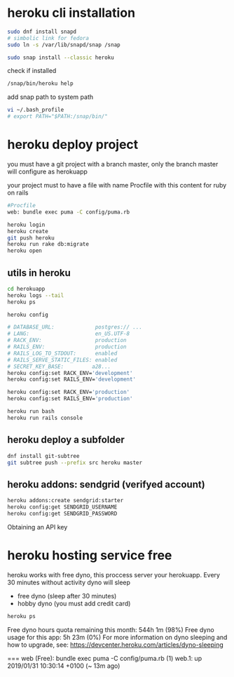 # heroku cli installation

```bash
sudo dnf install snapd
# simbolic link for fedora
sudo ln -s /var/lib/snapd/snap /snap

sudo snap install --classic heroku
```

check if installed

```bash
/snap/bin/heroku help
```

add snap path to system path
```bash
vi ~/.bash_profile
# export PATH="$PATH:/snap/bin/"
```

# heroku deploy project

you must have a git project with a branch master, only the branch master will
configure as herokuapp

your project must to have a file with name Procfile with this content for ruby on rails

```bash
#Procfile
web: bundle exec puma -C config/puma.rb
```

```bash
heroku login
heroku create
git push heroku
heroku run rake db:migrate
heroku open
```

## utils in heroku

```bash
cd herokuapp
heroku logs --tail
heroku ps
```

```bash
heroku config

# DATABASE_URL:             postgres:// ...
# LANG:                     en_US.UTF-8
# RACK_ENV:                 production
# RAILS_ENV:                production
# RAILS_LOG_TO_STDOUT:      enabled
# RAILS_SERVE_STATIC_FILES: enabled
# SECRET_KEY_BASE:         a28...
heroku config:set RACK_ENV='development'
heroku config:set RAILS_ENV='development'

heroku config:set RACK_ENV='production'
heroku config:set RAILS_ENV='production'
```

```bash
heroku run bash
heroku run rails console
```

## heroku deploy a subfolder

```bash
dnf install git-subtree
git subtree push --prefix src heroku master
```


## heroku addons: sendgrid (verifyed account)

```bash
heroku addons:create sendgrid:starter
heroku config:get SENDGRID_USERNAME
heroku config:get SENDGRID_PASSWORD
```

Obtaining an API key



# heroku hosting service free

heroku works with free dyno, this proccess server your herokuapp. Every 30 minutes without activity dyno will sleep

- free dyno (sleep after 30 minutes)
- hobby dyno (you must add credit card)

```bash
heroku ps
```

Free dyno hours quota remaining this month: 544h 1m (98%)
Free dyno usage for this app: 5h 23m (0%)
For more information on dyno sleeping and how to upgrade, see:
https://devcenter.heroku.com/articles/dyno-sleeping

=== web (Free): bundle exec puma -C config/puma.rb (1)
web.1: up 2019/01/31 10:30:14 +0100 (~ 13m ago)

